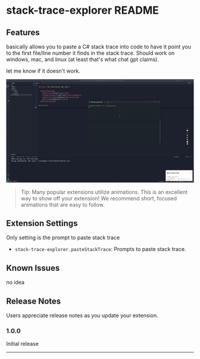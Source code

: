 # stack-trace-explorer README

## Features

basically allows you to paste a C# stack trace into code to have it point you to the first file/line number it finds in the stack trace. Should work on windows, mac, and linux (at least that's what chat gpt claims).

let me know if it doesn't work.

![images/feature.gif](https://github.com/claytonweaver/stack-trace-explorer/blob/main/images/feature.gif)

> Tip: Many popular extensions utilize animations. This is an excellent way to show off your extension! We recommend short, focused animations that are easy to follow.

## Extension Settings

Only setting is the prompt to paste stack trace

- `stack-trace-explorer.pasteStackTrace`: Prompts to paste stack trace.

## Known Issues

no idea

## Release Notes

Users appreciate release notes as you update your extension.

### 1.0.0

Initial release

---
